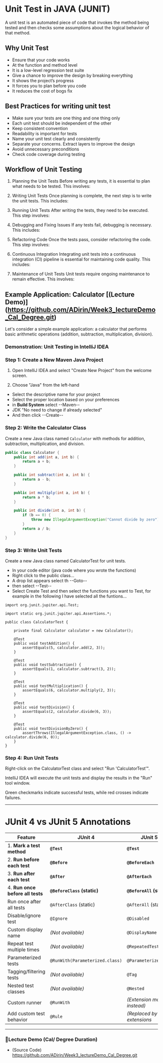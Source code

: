 # Unit Test in JAVA (JUNIT)
A unit test is an automated piece of code that invokes the method being tested and then checks some assumptions about the logical behavior of that method.
## Why Unit Test
- Ensure that your code works
- At the function and method level
- It is a low-level regression test suite
- Give a chance to improve  the design by breaking everything
- It shows the project’s progress
- It forces you to plan before you code
- It reduces the cost of bogs fix

## Best Practices for writing unit test
- Make sure your tests are one thing and one thing only
- Each unit test should be independent of the other
- Keep consistent convention
- Readability is important for tests
- Name your unit test clearly and consistently
- Separate your concerns. Extract layers to improve the design
- Avoid unnecessary preconditions
- Check code coverage during testing

## Workflow of Unit Testing

1. Planning the Unit Tests
Before writing any tests, it is essential to plan what needs to be tested. This involves:

2. Writing Unit Tests
Once planning is complete, the next step is to write the unit tests. This includes:

3. Running Unit Tests
After writing the tests, they need to be executed. This step involves:

4. Debugging and Fixing Issues
If any tests fail, debugging is necessary. This includes:

5. Refactoring Code
Once the tests pass, consider refactoring the code. This step involves:

6. Continuous Integration
Integrating unit tests into a continuous integration (CI) pipeline is essential for maintaining code quality. This includes:

7. Maintenance of Unit Tests
Unit tests require ongoing maintenance to remain effective. This involves:

## Example Application: Calculator [(Lecture Demo)] (https://github.com/ADirin/Week3_lectureDemo_Cal_Degree.git)

Let's consider a simple example application: a calculator that performs basic arithmetic operations (addition, subtraction, multiplication, division).

### Demonstration: Unit Testing in IntelliJ IDEA

### Step 1: Create a New Maven Java Project

1. Open IntelliJ IDEA and select "Create New Project" from the welcome screen.

2. Choose "Java" from the left-hand
  - Select the descriptive name for your project
  - Select the proper location based on your preferences
  - in **Build System** select --Maven--
  - JDK "No need to change if already selected"
  - And then click --Create-- 
  

### Step 2: Write the Calculator Class

Create a new Java class named `Calculator` with methods for addition, subtraction, multiplication, and division.

```java
public class Calculator {
    public int add(int a, int b) {
        return a + b;
    }

    public int subtract(int a, int b) {
        return a - b;
    }

    public int multiply(int a, int b) {
        return a * b;
    }

    public int divide(int a, int b) {
        if (b == 0) {
            throw new IllegalArgumentException("Cannot divide by zero");
        }
        return a / b;
    }
}
````
### Step 3: Write Unit Tests
Create a new Java class named CalculatorTest for unit tests.
- In your code editor (java code where you wrote the functions)
- Right click to the public class...
- A drop list appears select th --Goto--
- then select --Test--
- Select Create Test and then select the functions you want to Test, for example in the following I have selected all the funtions...

````
import org.junit.jupiter.api.Test;

import static org.junit.jupiter.api.Assertions.*;

public class CalculatorTest {

    private final Calculator calculator = new Calculator();

    @Test
    public void testAddition() {
        assertEquals(5, calculator.add(2, 3));
    }

    @Test
    public void testSubtraction() {
        assertEquals(1, calculator.subtract(3, 2));
    }

    @Test
    public void testMultiplication() {
        assertEquals(6, calculator.multiply(2, 3));
    }

    @Test
    public void testDivision() {
        assertEquals(2, calculator.divide(6, 3));
    }

    @Test
    public void testDivisionByZero() {
        assertThrows(IllegalArgumentException.class, () -> calculator.divide(6, 0));
    }
}
````
### Step 4: Run Unit Tests
Right-click on the CalculatorTest class and select "Run 'CalculatorTest'".

IntelliJ IDEA will execute the unit tests and display the results in the "Run" tool window.

Green checkmarks indicate successful tests, while red crosses indicate failures.

-----------------

#  JUnit 4 vs JUnit 5 Annotations  

| Feature                    | JUnit 4                   | JUnit 5                 |
|-----------------------------|-------------------------------|--------------------------|
|1. **Mark a test method**        | **`@Test`**               | **`@Test`**              |
|2. **Run before each test**      | **`@Before`**             | **`@BeforeEach`**        |
|3. **Run after each test**       | **`@After`**              | **`@AfterEach`**         |
|4. **Run once before all tests** | **`@BeforeClass` (static)** | **`@BeforeAll` (static)** |
|   Run once after all tests      | `@AfterClass` (static)    | `@AfterAll` (static)     |
|   Disable/ignore test           | `@Ignore`                 | `@Disabled`              |
|   Custom display name           | *(Not available)*         | `@DisplayName`           |
|   Repeat test multiple times    | *(Not available)*         | `@RepeatedTest`          |
|   Parameterized tests           | `@RunWith(Parameterized.class)` | `@ParameterizedTest` |
|   Tagging/filtering tests       | *(Not available)*         | `@Tag`                   |
|   Nested test classes           | *(Not available)*         | `@Nested`                |
|   Custom runner                 | `@RunWith`                | *(Extension model instead)* |
|   Add custom test behavior      | `@Rule`                   | *(Replaced by extensions* |



---------------------------------------------------------

### 📌Lecture Demo (Cal/ Degree Duration)
- (Source Code) https://github.com/ADirin/Week3_lectureDemo_Cal_Degree.git

